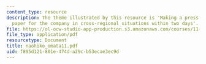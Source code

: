 ```yaml
---
content_type: resource
description: The theme illustrated by this resource is 'Making a press conference
  paper for the company in cross-regional situations within two days'.
file: https://ol-ocw-studio-app-production.s3.amazonaws.com/courses/11-941-disaster-vulnerability-and-resilience-spring-2005/f895d121801e474da29cb53ecae3ec9d_naohiko_omata11.pdf
file_type: application/pdf
resourcetype: Document
title: naohiko_omata11.pdf
uid: f895d121-801e-474d-a29c-b53ecae3ec9d
---
```

